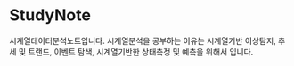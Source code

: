 # StudyNote
시계열데이터분석노트입니다. 시계열분석을 공부하는 이유는 시계열기반 이상탐지, 추세 및 트랜드, 이벤트 탐색, 시계열기반한 상태측정 및 예측을 위해서 입니다.
